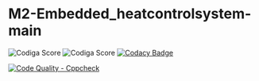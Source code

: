 # M2-Embedded_heatcontrolsystem-main

![Codiga Score](https://api.codiga.io/project/33062/score/svg)
![Codiga Score](https://api.codiga.io/project/33062/status/svg)
[![Codacy Badge](https://app.codacy.com/project/badge/Grade/172fc98013714522a421a58eb4728f6f)](https://www.codacy.com/gh/VedaHarini/M2-Embedded_heatcontrolsystem-main/dashboard?utm_source=github.com&amp;utm_medium=referral&amp;utm_content=VedaHarini/M2-Embedded_heatcontrolsystem-main&amp;utm_campaign=Badge_Grade)

[![Code Quality - Cppcheck](https://github.com/VedaHarini/M2-Embedded_heatcontrolsystem-main/actions/workflows/c-cpp.yml/badge.svg)](https://github.com/VedaHarini/M2-Embedded_heatcontrolsystem-main/actions/workflows/c-cpp.yml)
